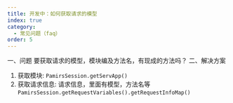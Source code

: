 ```yaml
---
title: 开发中：如何获取请求的模型
index: true
category:
  - 常见问题（faq）
order: 5
---
```

一、问题
要获取请求的模型，模块编及方法名，有现成的方法吗？
二、解决方案
1. 获取模块:
`PamirsSession.getServApp()`
2. 获取请求信息:
   请求信息，里面有模型，方法名等
   `PamirsSession.getRequestVariables().getRequestInfoMap()`